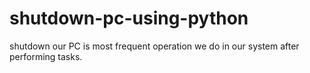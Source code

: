 # shutdown-pc-using-python
shutdown our PC is most frequent operation we do in our system after performing tasks.
